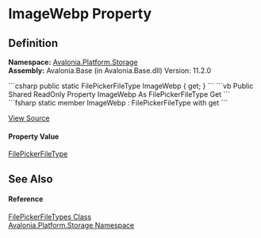 # ImageWebp Property




## Definition
**Namespace:** <a href="N_Avalonia_Platform_Storage">Avalonia.Platform.Storage</a>  
**Assembly:** Avalonia.Base (in Avalonia.Base.dll) Version: 11.2.0

<Tabs groupId="api-code-preview">
<TabItem value="csharp" label="C#">
```csharp
public static FilePickerFileType ImageWebp { get; }
```
</TabItem>
<TabItem value="vb" label="VB">
```vb
Public Shared ReadOnly Property ImageWebp As FilePickerFileType
	Get
```
</TabItem>
<TabItem value="fsharp" label="F#">
```fsharp
static member ImageWebp : FilePickerFileType with get
```
</TabItem>
</Tabs>



<a href="https://github.com/AvaloniaUI/Avalonia/tree/master/src/Avalonia.Base/Platform/Storage/FilePickerFileTypes.cs#L43" title="View the source code">View Source</a>



#### Property Value
<a href="T_Avalonia_Platform_Storage_FilePickerFileType">FilePickerFileType</a>

## See Also


#### Reference
<a href="T_Avalonia_Platform_Storage_FilePickerFileTypes">FilePickerFileTypes Class</a>  
<a href="N_Avalonia_Platform_Storage">Avalonia.Platform.Storage Namespace</a>  

